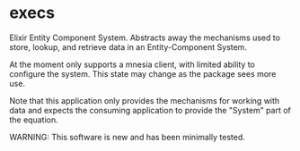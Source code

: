# execs
Elixir Entity Component System. Abstracts away the mechanisms used to store, lookup, and retrieve data in an Entity-Component System.

At the moment only supports a mnesia client, with limited ability to configure the system. This state may change as the package sees more use.

Note that this application only provides the mechanisms for working with data and expects the consuming application to provide the "System" part of the equation.

WARNING: This software is new and has been minimally tested.
